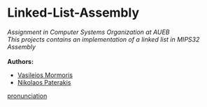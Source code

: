 # Linked-List-Assembly
*Assignment in Computer Systems Organization at AUEB*
<br>
*This projects contains an implementation of a linked list in MIPS32 Assembly*
<br><br>
__Authors:__<br>

   * [Vasileios Mormoris](https://github.com/VMormoris)<br>
   * [Nikolaos Paterakis](https://github.com/PaterakisNikos)<br>
   
[pronunciation](pronunciations/CSO-Homework3-Dec-2017.pdf)
<br>

